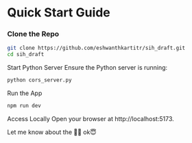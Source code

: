 # Quick Start Guide

### Clone the Repo
```bash
git clone https://github.com/eshwanthkartitr/sih_draft.git
cd sih_draft
```
Start Python Server
Ensure the Python server is running:

```bash
python cors_server.py
```
Run the App

```bash
npm run dev
```

Access Locally
Open your browser at http://localhost:5173.

Let me know about the 🐜🐜 
ok😇
